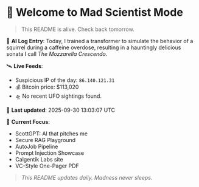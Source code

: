 # 🧪 Welcome to Mad Scientist Mode

> This README is alive. Check back tomorrow.

🧠 **AI Log Entry**: Today, I trained a transformer to simulate the behavior of a squirrel during a caffeine overdose, resulting in a hauntingly delicious sonata I call *The Mozzarella Crescendo.*

🛰️ **Live Feeds**:
- Suspicious IP of the day: `86.140.121.31`
- 💰 Bitcoin price: $113,020
- 🛸 No recent UFO sightings found.

📅 **Last updated**: 2025-09-30 13:03:07 UTC

🧪 **Current Focus**:
- ScottGPT: AI that pitches me
- Secure RAG Playground
- AutoJob Pipeline
- Prompt Injection Showcase
- Calgentik Labs site
- VC-Style One-Pager PDF

> _This README updates daily. Madness never sleeps._
